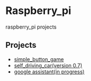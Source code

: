 # Raspberry_pi
raspberry_pi projects

## Projects
+ [simple_button_game](https://github.com/sammiee5311/raspberry_pi/tree/master/simple_button_game)
+ [self_driving_car(version 0.7)](https://github.com/sammiee5311/raspberry_pi/blob/master/self_driving_car)
+ [google assistant(in progress)](https://github.com/sammiee5311/raspberry_pi/blob/master/google_assistant)
